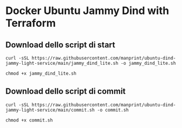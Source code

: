 # Docker Ubuntu Jammy Dind with Terraform

## Download dello script di start

```
curl -sSL https://raw.githubusercontent.com/manprint/ubuntu-dind-jammy-light-service/main/jammy_dind_lite.sh -o jammy_dind_lite.sh
```
```
chmod +x jammy_dind_lite.sh
```

## Download dello script di commit

```
curl -sSL https://raw.githubusercontent.com/manprint/ubuntu-dind-jammy-light-service/main/commit.sh -o commit.sh
```
```
chmod +x commit.sh
```